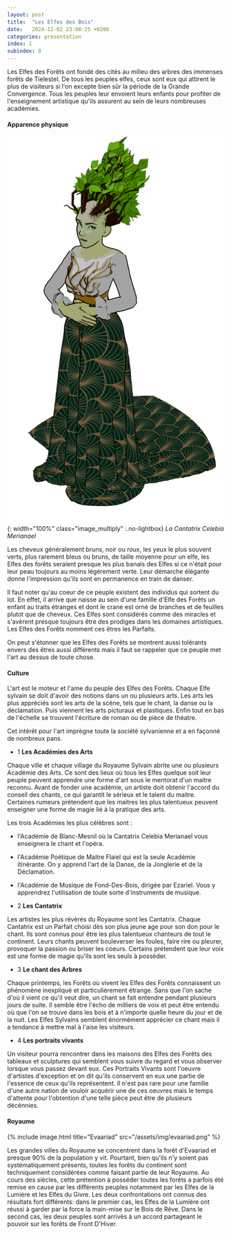```yaml
---
layout: post
title:  "Les Elfes des Bois"
date:   2024-12-02 23:00:25 +0200
categories: presentation
index: 1
subindex: 8
---
```


 Les Elfes des Forêts ont fondé des cités au milieu des arbres des immenses forêts de Tielestel. De tous les peuples elfes, ceux sont eux qui attirent le plus de visiteurs si l'on excepte bien sûr la période de la Grande Convergence. Tous les peuples leur envoient leurs enfants pour profiter de l'enseignement artistique qu'ils assurent au sein de leurs nombreuses académies.


#### Apparence physique

![image](/assets/img/sylvian2.png){: width="100%" class="image_multiply" :.no-lightbox} *La Cantatrix Celebia Merianael*

Les cheveux généralement bruns, noir ou roux, les yeux le plus souvent verts, plus rarement bleus ou bruns, de taille moyenne pour un elfe, les Elfes des forêts seraient presque les plus banals des Elfes si ce n'était pour leur peau toujours au moins légérement verte. Leur démarche élégante donne l'impression qu'ils sont en permanence en train de danser. 

Il faut noter qu'au coeur de ce peuple existent des individus qui sortent du lot. En effet, il arrive que naisse au sein d'une famille d'Elfe des Forêts un enfant au traits étranges et dont le crane est orné de branches et de feuilles plutot que de cheveux. Ces Elfes sont considérés comme des miracles et s'avèrent presque toujours être des prodiges dans les domaines artistiques. Les Elfes des Forêts nomment ces êtres les Parfaits.

On peut s'étonner que les Elfes des Forêts se montrent aussi tolérants envers des êtres aussi différents mais il faut se rappeler que ce peuple met l'art au dessus de toute chose. 

#### Culture

L'art est le moteur et l'ame du peuple des Elfes des Forêts. Chaque Elfe sylvain se doit d'avoir des notions dans un ou plusieurs arts. Les arts les plus appréciés sont les arts de la scène, tels que le chant, la danse ou la déclamation. Puis viennent les arts picturaux et plastiques. Enfin tout en bas de l'échelle se trouvent l'écriture de roman ou de pièce de théatre. 

Cet intérêt pour l'art imprègne toute la société sylvanienne et a en façonné de nombreux pans.

- 1 __Les Académies des Arts__

Chaque ville et chaque village du Royaume Sylvain abrite une ou plusieurs Académie des Arts. Ce sont des lieux où tous les Elfes quelque soit leur peuple peuvent apprendre une forme d'art sous le mentorat d'un maitre reconnu. Avant de fonder une académie, un artiste doit obtenir l'accord du conseil des chants, ce qui garantit le sérieux et le talent du maitre. Certaines rumeurs prétendent que les maitres les plus talentueux peuvent enseigner une forme de magie lié à la pratique des arts.

Les trois Académies les plus célèbres sont :

- l'Académie de Blanc-Mesnil où la Cantatrix Celebia Merianael vous enseignera le chant et l'opéra. 
- l'Académie Poétique de Maitre Flaiel qui est la seule Académie itinérante. On y apprend l'art de la Danse, de la Jonglerie et de la Déclamation.  
- l'Académie de Musique de Fond-Des-Bois, dirigée par Ezariel. Vous y apprendrez l'utilisation de toute sorte d'instruments de musique.

- 2 __Les Cantatrix__

Les artistes les plus révèrés du Royaume sont les Cantatrix. Chaque Cantatrix est un Parfait choisi dès son plus jeune age pour son don pour le chant. Ils sont connus pour être les plus talentueux chanteurs de tout le continent. Leurs chants peuvent bouleverser les foules, faire rire ou pleurer, provoquer la passion ou briser les coeurs. Certains prétendent que leur voix est une forme de magie qu'ils sont les seuls à posséder. 

- 3 __Le chant des Arbres__

Chaque printemps, les Forêts où vivent les Elfes des Forêts connaissent un phénomène inexpliqué et particulièrement étrange. Sans que l'on sache d'où il vient ce qu'il veut dire, un chant se fait entendre pendant plusieurs jours de suite. Il semble être l'écho de milliers de voix et peut être entendu où que l'on se trouve dans les bois et à n'importe quelle heure du jour et de la nuit. Les Elfes Sylvains semblent énormément apprécier ce chant mais il a tendance à mettre mal à l'aise les visiteurs. 

- 4 __Les portraits vivants__

Un visiteur pourra rencontrer dans les maisons des Elfes des Forêts des tableaux et sculptures qui semblent vous suivre du regard et vous observer lorsque vous passez devant eux. Ces Portraits Vivants sont l'oeuvre d'artistes d'exception et on dit qu'ils conservent en eux une partie de l'essence de ceux qu'ils représentent. Il n'est pas rare pour une famille d'une autre nation de vouloir acquérir une de ces oeuvres mais le temps d'attente pour l'obtention d'une telle pièce peut être de plusieurs décénnies.


#### Royaume

{% include image.html title="Evaariad" src="/assets/img/evaariad.png" %}

 Les grandes villes du Royaume se concentrent dans la forêt d'Evaariad et presque 90% de la population y vit. Pourtant, bien qu'ils n'y soient pas systématiquement présents, toutes les forêts du continent sont techniquement considérées comme faisant partie de leur Royaume. Au cours des siècles, cette prétention à posséder toutes les forêts a parfois été remise en cause par les différents peuples notamment par les Elfes de la Lumière et les Elfes du Givre. Les deux confrontations ont connus des résultats fort différents: dans le premier cas, les Elfes de la Lumière ont réussi à garder par la force la main-mise sur le Bois de Rêve. Dans le second cas, les deux peuples sont arrivés à un accord partageant le pouvoir sur les forêts de Front D'Hiver.
